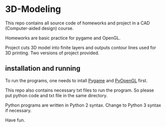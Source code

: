 # 3D-Modeling

This repo contains all source code of homeworks and project in a CAD (Computer-aided design) course.

Homeworks are basic practice for pygame and OpenGL.

Project cuts 3D model into finite layers and outputs contour lines used for 3D printing. Two versions of project provided.

## installation and running
To run the programs, one needs to intall [Pygame](http://www.pygame.org/wiki/index) and [PyOpenGL](http://pyopengl.sourceforge.net/) first.

This repo also contains necessary txt files to run the program. So please put python code and txt file in the same directory.

Python programs are written in Python 2 syntax. Change to Python 3 syntax if necessary.

Have fun.
